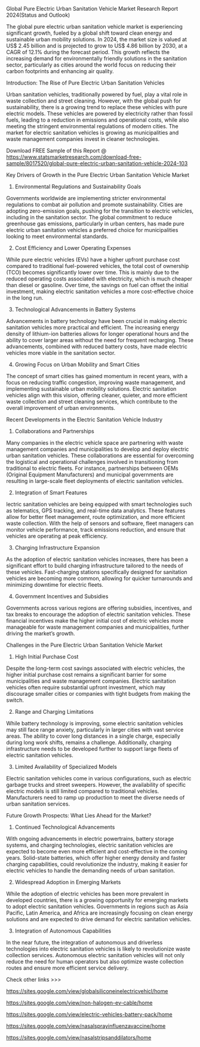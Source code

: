 Global Pure Electric Urban Sanitation Vehicle Market Research Report 2024(Status and Outlook)

The global pure electric urban sanitation vehicle market is experiencing significant growth, fueled by a global shift toward clean energy and sustainable urban mobility solutions. In 2024, the market size is valued at US$ 2.45 billion and is projected to grow to US$ 4.86 billion by 2030, at a CAGR of 12.1% during the forecast period. This growth reflects the increasing demand for environmentally friendly solutions in the sanitation sector, particularly as cities around the world focus on reducing their carbon footprints and enhancing air quality.

Introduction: The Rise of Pure Electric Urban Sanitation Vehicles

Urban sanitation vehicles, traditionally powered by fuel, play a vital role in waste collection and street cleaning. However, with the global push for sustainability, there is a growing trend to replace these vehicles with pure electric models. These vehicles are powered by electricity rather than fossil fuels, leading to a reduction in emissions and operational costs, while also meeting the stringent environmental regulations of modern cities. The market for electric sanitation vehicles is growing as municipalities and waste management companies invest in cleaner technologies.

Download FREE Sample of this Report @ https://www.statsmarketresearch.com/download-free-sample/8017520/global-pure-electric-urban-sanitation-vehicle-2024-103

Key Drivers of Growth in the Pure Electric Urban Sanitation Vehicle Market

1. Environmental Regulations and Sustainability Goals

Governments worldwide are implementing stricter environmental regulations to combat air pollution and promote sustainability. Cities are adopting zero-emission goals, pushing for the transition to electric vehicles, including in the sanitation sector. The global commitment to reduce greenhouse gas emissions, particularly in urban centers, has made pure electric urban sanitation vehicles a preferred choice for municipalities looking to meet environmental standards.


2. Cost Efficiency and Lower Operating Expenses

While pure electric vehicles (EVs) have a higher upfront purchase cost compared to traditional fuel-powered vehicles, the total cost of ownership (TCO) becomes significantly lower over time. This is mainly due to the reduced operating costs associated with electricity, which is much cheaper than diesel or gasoline. Over time, the savings on fuel can offset the initial investment, making electric sanitation vehicles a more cost-effective choice in the long run.

3. Technological Advancements in Battery Systems

Advancements in battery technology have been crucial in making electric sanitation vehicles more practical and efficient. The increasing energy density of lithium-ion batteries allows for longer operational hours and the ability to cover larger areas without the need for frequent recharging. These advancements, combined with reduced battery costs, have made electric vehicles more viable in the sanitation sector.

4. Growing Focus on Urban Mobility and Smart Cities

The concept of smart cities has gained momentum in recent years, with a focus on reducing traffic congestion, improving waste management, and implementing sustainable urban mobility solutions. Electric sanitation vehicles align with this vision, offering cleaner, quieter, and more efficient waste collection and street cleaning services, which contribute to the overall improvement of urban environments.

Recent Developments in the Electric Sanitation Vehicle Industry

1. Collaborations and Partnerships

Many companies in the electric vehicle space are partnering with waste management companies and municipalities to develop and deploy electric urban sanitation vehicles. These collaborations are essential for overcoming the logistical and operational challenges involved in transitioning from traditional to electric fleets. For instance, partnerships between OEMs (Original Equipment Manufacturers) and municipal governments are resulting in large-scale fleet deployments of electric sanitation vehicles.

2. Integration of Smart Features

lectric sanitation vehicles are being equipped with smart technologies such as telematics, GPS tracking, and real-time data analytics. These features allow for better fleet management, route optimization, and more efficient waste collection. With the help of sensors and software, fleet managers can monitor vehicle performance, track emissions reduction, and ensure that vehicles are operating at peak efficiency.

3. Charging Infrastructure Expansion

As the adoption of electric sanitation vehicles increases, there has been a significant effort to build charging infrastructure tailored to the needs of these vehicles. Fast-charging stations specifically designed for sanitation vehicles are becoming more common, allowing for quicker turnarounds and minimizing downtime for electric fleets.

4. Government Incentives and Subsidies

Governments across various regions are offering subsidies, incentives, and tax breaks to encourage the adoption of electric sanitation vehicles. These financial incentives make the higher initial cost of electric vehicles more manageable for waste management companies and municipalities, further driving the market’s growth.

Challenges in the Pure Electric Urban Sanitation Vehicle Market

1. High Initial Purchase Cost

Despite the long-term cost savings associated with electric vehicles, the higher initial purchase cost remains a significant barrier for some municipalities and waste management companies. Electric sanitation vehicles often require substantial upfront investment, which may discourage smaller cities or companies with tight budgets from making the switch.

2. Range and Charging Limitations

While battery technology is improving, some electric sanitation vehicles may still face range anxiety, particularly in larger cities with vast service areas. The ability to cover long distances in a single charge, especially during long work shifts, remains a challenge. Additionally, charging infrastructure needs to be developed further to support large fleets of electric sanitation vehicles.

3. Limited Availability of Specialized Models

Electric sanitation vehicles come in various configurations, such as electric garbage trucks and street sweepers. However, the availability of specific electric models is still limited compared to traditional vehicles. Manufacturers need to ramp up production to meet the diverse needs of urban sanitation services.

Future Growth Prospects: What Lies Ahead for the Market?

1. Continued Technological Advancements

With ongoing advancements in electric powertrains, battery storage systems, and charging technologies, electric sanitation vehicles are expected to become even more efficient and cost-effective in the coming years. Solid-state batteries, which offer higher energy density and faster charging capabilities, could revolutionize the industry, making it easier for electric vehicles to handle the demanding needs of urban sanitation.

2. Widespread Adoption in Emerging Markets

While the adoption of electric vehicles has been more prevalent in developed countries, there is a growing opportunity for emerging markets to adopt electric sanitation vehicles. Governments in regions such as Asia Pacific, Latin America, and Africa are increasingly focusing on clean energy solutions and are expected to drive demand for electric sanitation vehicles.

3. Integration of Autonomous Capabilities

In the near future, the integration of autonomous and driverless technologies into electric sanitation vehicles is likely to revolutionize waste collection services. Autonomous electric sanitation vehicles will not only reduce the need for human operators but also optimize waste collection routes and ensure more efficient service delivery.

Check other links >>>

https://sites.google.com/view/globalsiliconeinelectricvehicl/home

https://sites.google.com/view/non-halogen-ev-cable/home

https://sites.google.com/view/electric-vehicles-battery-pack/home

https://sites.google.com/view/nasalsprayinfluenzavaccine/home

https://sites.google.com/view/nasalstripsanddilators/home
